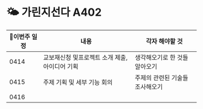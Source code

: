 # 🌤 가린지선다 A402


|🌱이번주 일정|내용|각자 해야할 것|
|------|---|---|
|0414|교보재신청 및프로젝트 소개 제출, 아이디어 기획|생각해오기로 한 것들 알아오기|
|0415|주제 기획 및 세부 기능 회의|주제의 관련된 기술들 조사해오기|
|0416|||